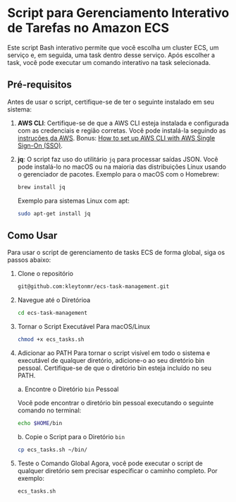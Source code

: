 # Script para Gerenciamento Interativo de Tarefas no Amazon ECS

Este script Bash interativo permite que você escolha um cluster ECS, um serviço e, em seguida, uma task dentro desse serviço. Após escolher a task, você pode executar um comando interativo na task selecionada.

## Pré-requisitos

Antes de usar o script, certifique-se de ter o seguinte instalado em seu sistema:

1. **AWS CLI**: Certifique-se de que a AWS CLI esteja instalada e configurada com as credenciais e região corretas. Você pode instalá-la seguindo as [instruções da AWS](https://aws.amazon.com/cli/). Bonus: [How to set up AWS CLI with AWS Single Sign-On (SSO)](https://medium.com/@pushkarjoshi0410/how-to-set-up-aws-cli-with-aws-single-sign-on-sso-acf4dd88e056).

2. **jq**: O script faz uso do utilitário `jq` para processar saídas JSON. Você pode instalá-lo no macOS ou na maioria das distribuições Linux usando o gerenciador de pacotes. Exemplo para o macOS com o Homebrew:

    ```bash
    brew install jq
    ```

    Exemplo para sistemas Linux com apt:

    ```bash
    sudo apt-get install jq
    ```

## Como Usar
Para usar o script de gerenciamento de tasks ECS de forma global, siga os passos abaixo:

1. Clone o repositório

    ```bash
    git@github.com:kleytonmr/ecs-task-management.git
    ```

2. Navegue até o Diretórioa

    ```bash
    cd ecs-task-management
    ```

3. Tornar o Script Executável
Para macOS/Linux

    ```bash
    chmod +x ecs_tasks.sh
    ```

4. Adicionar ao PATH
Para tornar o script visível em todo o sistema e executável de qualquer diretório, adicione-o ao seu diretório bin pessoal. Certifique-se de que o diretório bin esteja incluído no seu PATH.

	a. Encontre o Diretório `bin` Pessoal

	Você pode encontrar o diretório bin pessoal executando o seguinte comando no terminal:

    ```bash
    echo $HOME/bin
    ```

	b. Copie o Script para o Diretório `bin`

    ```bash
    cp ecs_tasks.sh ~/bin/
    ```

5. Teste o Comando Global
Agora, você pode executar o script de qualquer diretório sem precisar especificar o caminho completo. Por exemplo:

    ```bash
    ecs_tasks.sh
    ```


